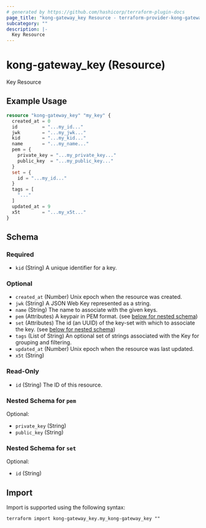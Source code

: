 ```yaml
---
# generated by https://github.com/hashicorp/terraform-plugin-docs
page_title: "kong-gateway_key Resource - terraform-provider-kong-gateway"
subcategory: ""
description: |-
  Key Resource
---
```


# kong-gateway_key (Resource)

Key Resource

## Example Usage

```terraform
resource "kong-gateway_key" "my_key" {
  created_at = 0
  id         = "...my_id..."
  jwk        = "...my_jwk..."
  kid        = "...my_kid..."
  name       = "...my_name..."
  pem = {
    private_key = "...my_private_key..."
    public_key  = "...my_public_key..."
  }
  set = {
    id = "...my_id..."
  }
  tags = [
    "..."
  ]
  updated_at = 9
  x5t        = "...my_x5t..."
}
```

<!-- schema generated by tfplugindocs -->
## Schema

### Required

- `kid` (String) A unique identifier for a key.

### Optional

- `created_at` (Number) Unix epoch when the resource was created.
- `jwk` (String) A JSON Web Key represented as a string.
- `name` (String) The name to associate with the given keys.
- `pem` (Attributes) A keypair in PEM format. (see [below for nested schema](#nestedatt--pem))
- `set` (Attributes) The id (an UUID) of the key-set with which to associate the key. (see [below for nested schema](#nestedatt--set))
- `tags` (List of String) An optional set of strings associated with the Key for grouping and filtering.
- `updated_at` (Number) Unix epoch when the resource was last updated.
- `x5t` (String)

### Read-Only

- `id` (String) The ID of this resource.

<a id="nestedatt--pem"></a>
### Nested Schema for `pem`

Optional:

- `private_key` (String)
- `public_key` (String)


<a id="nestedatt--set"></a>
### Nested Schema for `set`

Optional:

- `id` (String)

## Import

Import is supported using the following syntax:

```shell
terraform import kong-gateway_key.my_kong-gateway_key ""
```
